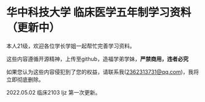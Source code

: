 # 华中科技大学 临床医学五年制学习资料（更新中）

本人21级，欢迎各位学长学姐一起帮忙完善学习资料。

这些内容遵循开源精神，上传至github，造福学弟学妹，**严禁商用，违者必究**

如果您认为这些内容侵犯到了您的权益，请联系我(2362313731@qq.com)，我将立即彻底删除。

2022.05.02 临床2103 ljz 第一次更新。
